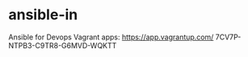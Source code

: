 # ansible-in
Ansible for Devops
Vagrant apps: https://app.vagrantup.com/
7CV7P-NTPB3-C9TR8-G6MVD-WQKTT